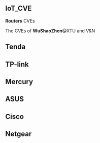 ## IoT_CVE

**Routers** CVEs

The CVEs of **WuShaoZhen**@XTU and V&N

## Tenda


## TP-link


## Mercury

## ASUS

## Cisco

## Netgear
